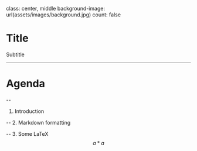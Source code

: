 class: center, middle
background-image: url(assets/images/background.jpg)
count: false

# Title

Subtitle

---

# Agenda

--
1. Introduction

--
2. Markdown formatting

--
3. Some LaTeX $$a*a$$
